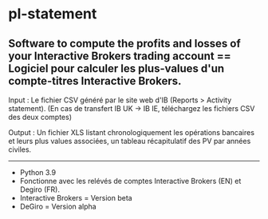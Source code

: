 # pl-statement

Software to compute the profits and losses of your Interactive Brokers trading account == Logiciel pour calculer les plus-values d'un compte-titres Interactive Brokers.
-----
Input : Le fichier CSV généré par le site web d'IB (Reports > Activity statement). (En cas de transfert IB UK -> IB IE, téléchargez les fichiers CSV des deux comptes)

Output : Un fichier XLS listant chronologiquement les opérations bancaires et leurs plus values associées, un tableau récapitulatif des PV par années civiles.

-----

- Python 3.9
- Fonctionne avec les relévés de comptes Interactive Brokers (EN) et Degiro (FR).
- Interactive Brokers = Version beta
- DeGiro = Version alpha



